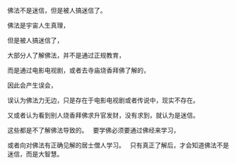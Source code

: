佛法不是迷信，但是被人搞迷信了。

佛法是宇宙人生真理，

但是被人搞迷信了，

大部分人了解佛法，并不是通过正规教育，

而是通过电影电视剧，或者去寺庙烧香拜佛了解的，

因此会产生误会，

误认为佛法力无边，只是存在于电影电视剧或者传说中，现实不存在。

又或者认为看到别人烧香拜佛求升官发财，没有求到，就认为是迷信。

这些都是不了解佛法导致的。
 
要学佛必须要通过佛经来学习，

或者向对佛法有正确见解的居士僧人学习。
 
只有真正了解后，才会知道佛法不是迷信，而是大智慧。
